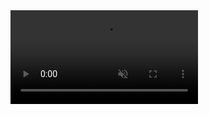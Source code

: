 <video src="tcp-block-demo.mp4" controls muted loop style="max-width: 100%;">
  Your browser does not support the video tag.
</video>